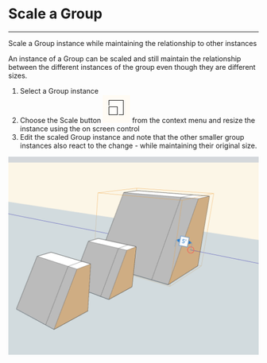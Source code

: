 # Scale a Group

----

Scale a Group instance while maintaining the relationship to other instances
 

An instance of a Group can be scaled and still maintain the relationship between the different instances of the group even though they are different sizes.

1. Select a Group instance
2. Choose the Scale button ![](Images/GUID-AA1EDCA0-B86D-4C6D-952F-5A702D29E536-low.png) from the context menu and resize the instance using the on screen control
3. Edit the scaled Group instance and note that the other smaller group instances also react to the change - while maintaining their original size.

![](Images/GUID-EA6E68CA-6064-4559-A07C-6A8DCD16B3BC-low.png)
